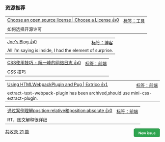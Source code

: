 ### 资源推荐

<table><tr>
<td>
<a href="https://choosealicense.com/">Choose an open source license | Choose a License 👍0</a>
</td>
<td align="right">
<a href="https://github.com/vhxubo/issues-recommend-url/labels/%E5%B7%A5%E5%85%B7">标签：工具</a>
</td>
</tr><tr>
<td colspan="2">
如何选择开源许可
</td>
</tr></table>
<table><tr>
<td>
<a href="https://hijiangtao.github.io/">Joe's Blog 👍0</a>
</td>
<td align="right">
<a href="https://github.com/vhxubo/issues-recommend-url/labels/%E5%8D%9A%E5%AE%A2">标签：博客</a>
</td>
</tr><tr>
<td colspan="2">
All I’m saying is inside, I had the element of surprise.
</td>
</tr></table>
<table><tr>
<td>
<a href="http://www.ruanyifeng.com/blog/2010/03/css_cookbook.html">CSS使用技巧 - 阮一峰的网络日志 👍0</a>
</td>
<td align="right">
<a href="https://github.com/vhxubo/issues-recommend-url/labels/%E5%89%8D%E7%AB%AF">标签：前端</a>
</td>
</tr><tr>
<td colspan="2">
CSS 技巧
</td>
</tr></table>
<table><tr>
<td>
<a href="https://extri.co/2017/05/23/using-htmlwebpackplugin-and-pug/">Using HTMLWebpackPlugin and Pug | Extrico 👍1</a>
</td>
<td align="right">
<a href="https://github.com/vhxubo/issues-recommend-url/labels/%E5%89%8D%E7%AB%AF">标签：前端</a>
</td>
</tr><tr>
<td colspan="2">
extract-text-webpack-plugin has been archived,should use mini-css-extract-plugin.
</td>
</tr></table>
<table><tr>
<td>
<a href="https://segmentfault.com/a/1190000006924181">通过案例理解position:relative和position:absolute 👍0</a>
</td>
<td align="right">
<a href="https://github.com/vhxubo/issues-recommend-url/labels/%E5%89%8D%E7%AB%AF">标签：前端</a>
</td>
</tr><tr>
<td colspan="2">
RT，图文解释很详细
</td>
</tr></table>

<a href="https://github.com/vhxubo/issues-recommend-url/issues/new"><img src=".github/workflows/new_issue.png" align="right" height="28" alt="New issue"></a> 
<a href="https://github.com/vhxubo/issues-recommend-url/issues">共收录 21 篇</a>
